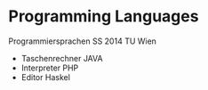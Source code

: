 Programming Languages
============

Programmiersprachen SS 2014 TU Wien

 - Taschenrechner JAVA
 - Interpreter PHP
 - Editor Haskel
